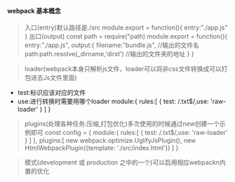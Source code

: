 #### webpack 基本概念
> 入口(entry)默认路径是./src
module.export =  function(){
    entry:"./app.js"
}
> 出口(output)
const path = require("path)
module.export =  function(){
    entry:"./app.js",
    output:{
        filename:"bundle.js",  //输出的文件名
        path:path.resolve(_dirname,'dirst')  //输出的文件夹的地址
    }
}

> loader(webpack本身只解析js文件，loader可以将非css文件转换成可以打包进去Js文件里面)
* test:标识应该对应的文件
* use:进行转换时需要用哪个loader
module:{
    rules:[
        { test: /\.txt$/,use: 'raw-loader' }
    ]
}

> plugins(处理各种任务:压缩,打包优化)多次使用的时候通过new创建一个示例即可
const config = {
    module:{
        rules:[
            { test: /\.txt$/,use: 'raw-loader' }
        ]
    },
    plugins:[
        new webpack.optimize.UglifyJsPlugin(),
        new HtmlWebpackPlugin({template: './src/index.html'})
    ]
}

> 模式(development 或 production 之中的一个)可以启用相应webpackn内置的优化
